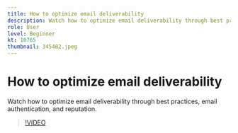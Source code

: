 ```yaml
---
title: How to optimize email deliverability
description: Watch how to optimize email deliverability through best practices, email authentication, and reputation.
role: User
level: Beginner
kt: 10765
thumbnail: 345482.jpeg
---
```


# How to optimize email deliverability

Watch how to optimize email deliverability through best practices, email authentication, and reputation.

>[!VIDEO](https://video.tv.adobe.com/v/345482/?quality=12&learn=on)
